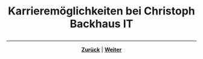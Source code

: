 # <p align="center">Karrieremöglichkeiten bei Christoph Backhaus IT</p>

<!--hier Inhalt zum Thema ausformulieren (README reicht vermutlich / keine Kapitel)-->

---

<p align="center"><a href="/docs/08-karriere/02-anwendungsentwickler_beruf/03-lernen_und_arbeiten/README.md"><strong>Zurück</strong></a> | <a href="/docs/09-Glossar/README.md"><strong>Weiter</strong></a></p>
